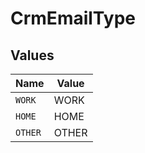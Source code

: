 # CrmEmailType


## Values

| Name    | Value   |
| ------- | ------- |
| `WORK`  | WORK    |
| `HOME`  | HOME    |
| `OTHER` | OTHER   |